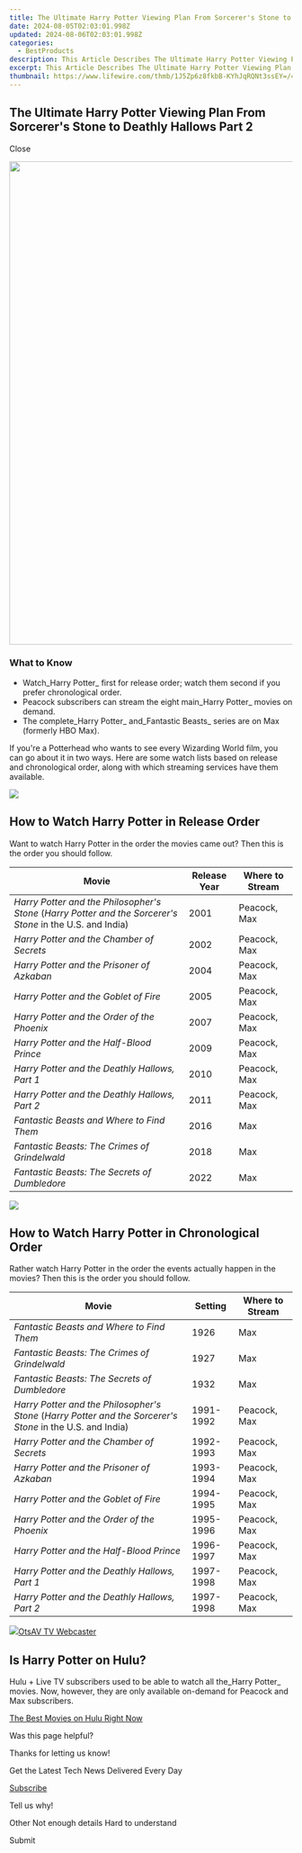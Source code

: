 ```yaml
---
title: The Ultimate Harry Potter Viewing Plan From Sorcerer's Stone to Deathly Hallows Part 2
date: 2024-08-05T02:03:01.998Z
updated: 2024-08-06T02:03:01.998Z
categories:
  - BestProducts
description: This Article Describes The Ultimate Harry Potter Viewing Plan From Sorcerer's Stone to Deathly Hallows Part 2
excerpt: This Article Describes The Ultimate Harry Potter Viewing Plan From Sorcerer's Stone to Deathly Hallows Part 2
thumbnail: https://www.lifewire.com/thmb/1J5Zp6z8fkbB-KYhJqRQNt3ssEY=/400x300/filters:no_upscale():max_bytes(150000):strip_icc():format(webp)/harry-potter-hogwarts-lede-1b9642d60df14e4295c23a9c61b11306.jpg
---
```


## The Ultimate Harry Potter Viewing Plan From Sorcerer's Stone to Deathly Hallows Part 2

Close 

<!-- affiliate ads begin -->
<a href="https://propmoneyinc.pxf.io/c/5597632/1803115/14559" target="_top" id="1803115"><img src="//a.impactradius-go.com/display-ad/14559-1803115" border="0" alt="" width="859" height="859"/></a><img height="0" width="0" src="https://imp.pxf.io/i/5597632/1803115/14559" style="position:absolute;visibility:hidden;" border="0" />
<!-- affiliate ads end -->
###  What to Know

* Watch_Harry Potter_ first for release order; watch them second if you prefer chronological order.
* Peacock subscribers can stream the eight main_Harry Potter_ movies on demand.
* The complete_Harry Potter_ and_Fantastic Beasts_ series are on Max (formerly HBO Max).

 If you're a Potterhead who wants to see every Wizarding World film, you can go about it in two ways. Here are some watch lists based on release and chronological order, along with which streaming services have them available.

<!-- affiliate ads begin -->
<a href="https://store.movavi.com/affiliate.php?ACCOUNT=MOVAVI&AFFILIATE=108875&PATH=https%3A%2F%2Fwww.movavi.com%3FAFFILIATE%3D108875%26RESOURCE%3DMovavi%2BScreen%2BRecorder%2Bbox"><img src="https://mcusercontent.com/0885a03ded3d480dca9287f12/images/f026b149-fc7c-fd54-5f3e-1460bbb19b6b.jpg" border="0"></a>
<!-- affiliate ads end -->
##  How to Watch Harry Potter in Release Order 

 Want to watch Harry Potter in the order the movies came out? Then this is the order you should follow.

| **Movie**                                                                                                  | **Release Year** | **Where to Stream** |
| ---------------------------------------------------------------------------------------------------------- | ---------------- | ------------------- |
| _Harry Potter and the Philosopher's Stone_ (_Harry Potter and the Sorcerer's Stone_ in the U.S. and India) | 2001             | Peacock, Max        |
| _Harry Potter and the Chamber of Secrets_                                                                  | 2002             | Peacock, Max        |
| _Harry Potter and the Prisoner of Azkaban_                                                                 | 2004             | Peacock, Max        |
| _Harry Potter and the Goblet of Fire_                                                                      | 2005             | Peacock, Max        |
| _Harry Potter and the Order of the Phoenix_                                                                | 2007             | Peacock, Max        |
| _Harry Potter and the Half-Blood Prince_                                                                   | 2009             | Peacock, Max        |
| _Harry Potter and the Deathly Hallows, Part 1_                                                             | 2010             | Peacock, Max        |
| _Harry Potter and the Deathly Hallows, Part 2_                                                             | 2011             | Peacock, Max        |
| _Fantastic Beasts and Where to Find Them_                                                                  | 2016             | Max                 |
| _Fantastic Beasts: The Crimes of Grindelwald_                                                              | 2018             | Max                 |
| _Fantastic Beasts: The Secrets of Dumbledore_                                                              | 2022             | Max                 |

<!-- affiliate ads begin -->
<a href="https://secure.2checkout.com/order/checkout.php?PRODS=3546200&QTY=1&AFFILIATE=108875&CART=1"><img src="http://www.binteko.com/sites/default/files/banner01_468x60a.gif" border="0"></a>
<!-- affiliate ads end -->
##  How to Watch Harry Potter in Chronological Order 

 Rather watch Harry Potter in the order the events actually happen in the movies? Then this is the order you should follow.

| **Movie**                                                                                                  | **Setting** | **Where to Stream** |
| ---------------------------------------------------------------------------------------------------------- | ----------- | ------------------- |
| _Fantastic Beasts and Where to Find Them_                                                                  | 1926        | Max                 |
| _Fantastic Beasts: The Crimes of Grindelwald_                                                              | 1927        | Max                 |
| _Fantastic Beasts: The Secrets of Dumbledore_                                                              | 1932        | Max                 |
| _Harry Potter and the Philosopher's Stone_ (_Harry Potter and the Sorcerer's Stone_ in the U.S. and India) | 1991-1992   | Peacock, Max        |
| _Harry Potter and the Chamber of Secrets_                                                                  | 1992-1993   | Peacock, Max        |
| _Harry Potter and the Prisoner of Azkaban_                                                                 | 1993-1994   | Peacock, Max        |
| _Harry Potter and the Goblet of Fire_                                                                      | 1994-1995   | Peacock, Max        |
| _Harry Potter and the Order of the Phoenix_                                                                | 1995-1996   | Peacock, Max        |
| _Harry Potter and the Half-Blood Prince_                                                                   | 1996-1997   | Peacock, Max        |
| _Harry Potter and the Deathly Hallows, Part 1_                                                             | 1997-1998   | Peacock, Max        |
| _Harry Potter and the Deathly Hallows, Part 2_                                                             | 1997-1998   | Peacock, Max        |

<!-- affiliate ads begin -->
<a href="https://otszone.ots7.com/order/checkout.php?PRODS=4713324&QTY=1&AFFILIATE=108875&CART=1"><img src="https://green.ots7.com/screenshots/OtsAV/OtsAVTV1.90-300x188.jpg" border="0">OtsAV TV Webcaster</a>
<!-- affiliate ads end -->
## Is Harry Potter on Hulu? 

 Hulu + Live TV subscribers used to be able to watch all the_Harry Potter_ movies. Now, however, they are only available on-demand for Peacock and Max subscribers.

[ The Best Movies on Hulu Right Now ](https://www.lifewire.com/best-movies-on-hulu-right-now-5025149) 

Was this page helpful?

Thanks for letting us know!

 Get the Latest Tech News Delivered Every Day

[ Subscribe ](https://www.lifewire.com/#) 

Tell us why!

 Other  Not enough details  Hard to understand 

 Submit 

<ins class="adsbygoogle"
     style="display:block"
     data-ad-format="autorelaxed"
     data-ad-client="ca-pub-7571918770474297"
     data-ad-slot="1223367746"></ins>



<ins class="adsbygoogle"
     style="display:block"
     data-ad-client="ca-pub-7571918770474297"
     data-ad-slot="8358498916"
     data-ad-format="auto"
     data-full-width-responsive="true"></ins>
